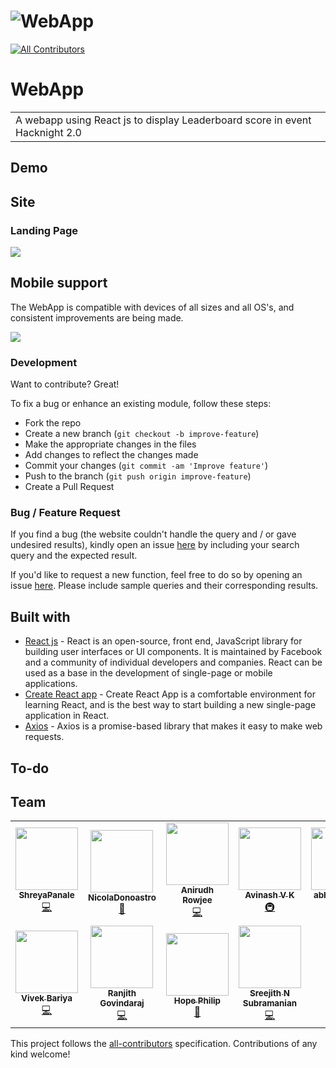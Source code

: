 # ![WebApp](https://raw.githubusercontent.com/NicolaDonoastro/leaderboard/hotfix/readme-update/public/demo_hacknight_leaderboard.png)
<!-- ALL-CONTRIBUTORS-BADGE:START - Do not remove or modify this section -->
[![All Contributors](https://img.shields.io/badge/all_contributors-11-orange.svg?style=flat-square)](#contributors-)
<!-- ALL-CONTRIBUTORS-BADGE:END -->

# WebApp

<table>
<tr>
<td>
  A webapp using React js to display Leaderboard score in event Hacknight 2.0 
</td>
</tr>
</table>

## Demo

## Site

### Landing Page

![](https://raw.githubusercontent.com/NicolaDonoastro/leaderboard/hotfix/readme-update/public/demo_hacknight_leaderboard.png)

## Mobile support

The WebApp is compatible with devices of all sizes and all OS's, and consistent improvements are being made.

![](https://raw.githubusercontent.com/NicolaDonoastro/leaderboard/hotfix/readme-update/public/demo_mobile_HackNight%20Leaderboard%20.png)

### Development

Want to contribute? Great!

To fix a bug or enhance an existing module, follow these steps:

- Fork the repo
- Create a new branch (`git checkout -b improve-feature`)
- Make the appropriate changes in the files
- Add changes to reflect the changes made
- Commit your changes (`git commit -am 'Improve feature'`)
- Push to the branch (`git push origin improve-feature`)
- Create a Pull Request

### Bug / Feature Request

If you find a bug (the website couldn't handle the query and / or gave undesired results), kindly open an issue [here](https://github.com/acmpesuecc/leaderboard/issues/new) by including your search query and the expected result.

If you'd like to request a new function, feel free to do so by opening an issue [here](https://github.com/acmpesuecc/leaderboard/issues/new). Please include sample queries and their corresponding results.

## Built with

- [React js](https://reactjs.org/) - React is an open-source, front end, JavaScript library for building user interfaces or UI components. It is maintained by Facebook and a community of individual developers and companies. React can be used as a base in the development of single-page or mobile applications.
- [Create React app](https://reactjs.org/docs/create-a-new-react-app.html) - Create React App is a comfortable environment for learning React, and is the best way to start building a new single-page application in React.
- [Axios](https://github.com/axios/axios) - Axios is a promise-based library that makes it easy to make web requests.

## To-do

## Team

<!-- ALL-CONTRIBUTORS-LIST:START - Do not remove or modify this section -->
<!-- prettier-ignore-start -->
<!-- markdownlint-disable -->
<table>
  <tr>
    <td align="center"><a href="https://github.com/ShreyaPanale"><img src="https://avatars3.githubusercontent.com/u/44115662?v=4" width="100px;" alt=""/><br /><sub><b>ShreyaPanale</b></sub></a><br /><a href="https://github.com/acmpesuecc/leaderboard/commits?author=ShreyaPanale" title="Code">💻</a></td>
    <td align="center"><a href="https://github.com/NicolaDonoastro"><img src="https://avatars0.githubusercontent.com/u/58669807?v=4" width="100px;" alt=""/><br /><sub><b>NicolaDonoastro</b></sub></a><br /><a href="https://github.com/acmpesuecc/leaderboard/commits?author=NicolaDonoastro" title="Documentation">📖</a></td>
    <td align="center"><a href="http://anirudhrowjee.xyz"><img src="https://avatars0.githubusercontent.com/u/42117791?v=4" width="100px;" alt=""/><br /><sub><b>Anirudh Rowjee</b></sub></a><br /><a href="https://github.com/acmpesuecc/leaderboard/commits?author=anirudhRowjee" title="Code">💻</a></td>
    <td align="center"><a href="https://github.com/avinash-vk"><img src="https://avatars1.githubusercontent.com/u/51489449?v=4" width="100px;" alt=""/><br /><sub><b>Avinash V K</b></sub></a><br /><a href="#infra-avinash-vk" title="Infrastructure (Hosting, Build-Tools, etc)">🚇</a></td>
    <td align="center"><a href="https://github.com/abhishek-pes"><img src="https://avatars3.githubusercontent.com/u/54106076?v=4" width="100px;" alt=""/><br /><sub><b>abhishek-pes</b></sub></a><br /><a href="https://github.com/acmpesuecc/leaderboard/commits?author=abhishek-pes" title="Code">💻</a></td>
    <td align="center"><a href="https://github.com/RakshithRAcharya"><img src="https://avatars0.githubusercontent.com/u/44904179?v=4" width="100px;" alt=""/><br /><sub><b>Rakshith R Acharya</b></sub></a><br /><a href="https://github.com/acmpesuecc/leaderboard/commits?author=RakshithRAcharya" title="Documentation">📖</a></td>
    <td align="center"><a href="https://github.com/mtrunt"><img src="https://avatars0.githubusercontent.com/u/1170107?v=4" width="100px;" alt=""/><br /><sub><b>Mario</b></sub></a><br /><a href="https://github.com/acmpesuecc/leaderboard/commits?author=mtrunt" title="Documentation">📖</a></td>
  </tr>
  <tr>
    <td align="center"><a href="https://www.linkedin.com/in/vivek-bariya/"><img src="https://avatars0.githubusercontent.com/u/19869900?v=4" width="100px;" alt=""/><br /><sub><b>Vivek Bariya</b></sub></a><br /><a href="https://github.com/acmpesuecc/leaderboard/commits?author=superneutrino8" title="Code">💻</a></td>
    <td align="center"><a href="https://github.com/RanjithGovindaraj"><img src="https://avatars1.githubusercontent.com/u/44660650?v=4" width="100px;" alt=""/><br /><sub><b>Ranjith Govindaraj</b></sub></a><br /><a href="https://github.com/acmpesuecc/leaderboard/commits?author=RanjithGovindaraj" title="Code">💻</a></td>
    <td align="center"><a href="https://github.com/frozenchicken"><img src="https://avatars3.githubusercontent.com/u/67844226?v=4" width="100px;" alt=""/><br /><sub><b>Hope Philip</b></sub></a><br /><a href="https://github.com/acmpesuecc/leaderboard/commits?author=frozenchicken" title="Documentation">📖</a></td>
    <td align="center"><a href="http://fb.com/sreejith.n.subramanian"><img src="https://avatars1.githubusercontent.com/u/28445535?v=4" width="100px;" alt=""/><br /><sub><b>Sreejith N Subramanian</b></sub></a><br /><a href="https://github.com/acmpesuecc/leaderboard/commits?author=SreejithNS" title="Code">💻</a></td>
  </tr>
</table>

<!-- markdownlint-enable -->
<!-- prettier-ignore-end -->
<!-- ALL-CONTRIBUTORS-LIST:END -->

This project follows the [all-contributors](https://github.com/all-contributors/all-contributors) specification. Contributions of any kind welcome!